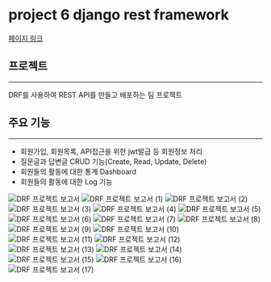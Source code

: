 # project 6 django rest framework

[페이지 링크](http://3.38.47.74/)

## 프로젝트 
-------------
DRF를 사용하여 REST API를 만들고 배포하는 팀 프로젝트

## 주요 기능
-------------
* 회원가입, 회원목록, API접근을 위한 jwt발급 등 회원정보 처리
* 질문글과 답변글 CRUD 기능(Create, Read, Update, Delete)
* 회원들의 활동에 대한 통계 Dashboard
* 회원들의 활동에 대한 Log 기능

![DRF 프로젝트 보고서](https://user-images.githubusercontent.com/109839413/233831238-557d04e6-d7a6-4408-95d0-32c548ea2b06.png)
![DRF 프로젝트 보고서 (1)](https://user-images.githubusercontent.com/109839413/233831163-66d3d062-824b-4df2-b640-4dd9b270d6f3.png)
![DRF 프로젝트 보고서 (2)](https://user-images.githubusercontent.com/109839413/233831167-abbc0ad0-b6e4-4b8e-a0ec-2a15c3ea8cd1.png)
![DRF 프로젝트 보고서 (3)](https://user-images.githubusercontent.com/109839413/233831168-2693228a-6afc-4c36-9f9d-7bebd23a9513.png)
![DRF 프로젝트 보고서 (4)](https://user-images.githubusercontent.com/109839413/233831169-3ed1d9ae-9b6b-4bd4-91ff-8a4a74d6ba03.png)
![DRF 프로젝트 보고서 (5)](https://user-images.githubusercontent.com/109839413/233831171-3d2562f5-91bc-43c8-8265-b9a8da5f408c.png)
![DRF 프로젝트 보고서 (6)](https://user-images.githubusercontent.com/109839413/233831174-04957817-81f8-445b-981d-e38b6cd75519.png)
![DRF 프로젝트 보고서 (7)](https://user-images.githubusercontent.com/109839413/233831176-76831d7d-1604-4b24-b458-bd82bbe84f07.png)
![DRF 프로젝트 보고서 (8)](https://user-images.githubusercontent.com/109839413/233831178-0b281a2a-59b3-4e2a-a638-3c27dabd680c.png)
![DRF 프로젝트 보고서 (9)](https://user-images.githubusercontent.com/109839413/233831180-dddc63ed-b816-4f64-86f7-db049d130423.png)
![DRF 프로젝트 보고서 (10)](https://user-images.githubusercontent.com/109839413/233831181-180ac4a9-4328-41b5-8c2f-b64da97735f6.png)
![DRF 프로젝트 보고서 (11)](https://user-images.githubusercontent.com/109839413/233831182-17fb2c2c-1369-4733-80d8-354e01169a2b.png)
![DRF 프로젝트 보고서 (12)](https://user-images.githubusercontent.com/109839413/233831183-e91ccd47-0b03-4e8c-aeec-f6434d5eb251.png)
![DRF 프로젝트 보고서 (13)](https://user-images.githubusercontent.com/109839413/233831186-6e4848ac-4275-4615-9ed0-a36cf4a02b95.png)
![DRF 프로젝트 보고서 (14)](https://user-images.githubusercontent.com/109839413/233831187-c643936f-2142-41a2-88d3-aaaac58f3ddc.png)
![DRF 프로젝트 보고서 (15)](https://user-images.githubusercontent.com/109839413/233831188-cb695178-657c-4199-9b63-56a64e760435.png)
![DRF 프로젝트 보고서 (16)](https://user-images.githubusercontent.com/109839413/233831189-1476f074-821d-4d21-9909-9505ba08f12c.png)
![DRF 프로젝트 보고서 (17)](https://user-images.githubusercontent.com/109839413/233831190-fdbeae7a-704a-4c2e-aa67-66e00d6d4aa6.png)

